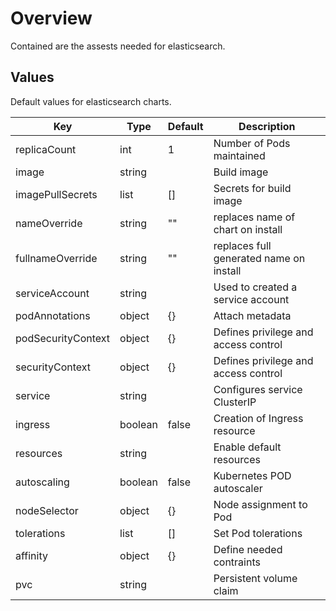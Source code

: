 # Overview

Contained are the assests needed for elasticsearch.

## Values

Default values for elasticsearch charts.

| Key | Type | Default | Description |
| -------------- | -------------- | -------------- | -------------- |
| replicaCount | int | 1 | Number of Pods maintained |
| image | string |  | Build image  |
| imagePullSecrets | list | [] | Secrets for build image |
| nameOverride | string | "" | replaces name of chart on install |
| fullnameOverride | string | "" | replaces full generated name on install |
| serviceAccount | string |  | Used to created a service account |
| podAnnotations | object | {} | Attach metadata |
| podSecurityContext | object | {} | Defines privilege and access control |
| securityContext | object | {} | Defines privilege and access control |
| service | string |  | Configures service ClusterIP |
| ingress | boolean | false | Creation of Ingress resource |
| resources | string |  | Enable default resources |
| autoscaling | boolean | false | Kubernetes POD autoscaler |
| nodeSelector | object | {} | Node assignment to Pod |
| tolerations | list | [] | Set Pod tolerations |
| affinity | object | {} | Define needed contraints |
| pvc | string |  | Persistent volume claim |
